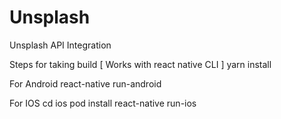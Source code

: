 # Unsplash
Unsplash API Integration

Steps for taking build [ Works with react native CLI ]
yarn install

For Android
react-native run-android 

For IOS
cd ios
pod install
react-native run-ios
